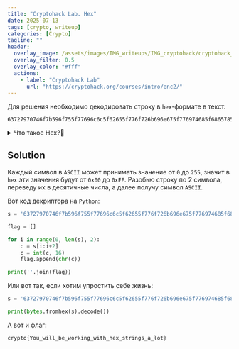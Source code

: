 ```yaml
---
title: "Cryptohack Lab. Hex"
date: 2025-07-13
tags: [crypto, writeup]  
categories: [Crypto]
tagline: ""
header:
  overlay_image: /assets/images/IMG_writeups/IMG_cryptohack/cryptohack_logo.webp
  overlay_filter: 0.5 
  overlay_color: "#fff"
  actions:
    - label: "Сryptohack Lab"
      url: "https://cryptohack.org/courses/intro/enc2/"
---
```


Для решения необходимо декодировать строку в `hex`-формате в текст.

```
63727970746f7b596f755f77696c6c5f62655f776f726b696e675f776974685f6865785f737472696e67735f615f6c6f747d
```

<details>
<summary>Что такое Hex?🤔</summary> <br>
  
<a href='https://ru.wikipedia.org/wiki/%D0%A8%D0%B5%D1%81%D1%82%D0%BD%D0%B0%D0%B4%D1%86%D0%B0%D1%82%D0%B5%D1%80%D0%B8%D1%87%D0%BD%D0%B0%D1%8F_%D1%81%D0%B8%D1%81%D1%82%D0%B5%D0%BC%D0%B0_%D1%81%D1%87%D0%B8%D1%81%D0%BB%D0%B5%D0%BD%D0%B8%D1%8F' target="_blank">Hex</a> — система счисления по основанию 16. Использует цифры 0-9 и буквы A-F для значений 10-15. Пример: 0xFF = 255 в десятичной системе.

</details>

## Solution

Каждый символ в `ASCII` может принимать значение от `0` до `255`, значит в `hex` эти значения будут от `0x00` до `0xFF`. Разобью строку по 2 символа, переведу их в десятичные числа, а далее получу символ `ASCII`. 

Вот код декриптора на `Python`:

```python
s = '63727970746f7b596f755f77696c6c5f62655f776f726b696e675f776974685f6865785f737472696e67735f615f6c6f747d'

flag = []

for i in range(0, len(s), 2):
    c = s[i:i+2]
    c = int(c, 16)
    flag.append(chr(c))

print(''.join(flag))
```

Или вот так, если хотим упростить себе жизнь:

```python
s = '63727970746f7b596f755f77696c6c5f62655f776f726b696e675f776974685f6865785f737472696e67735f615f6c6f747d'

print(bytes.fromhex(s).decode())
```

А вот и флаг:

```
crypto{You_will_be_working_with_hex_strings_a_lot}
```

